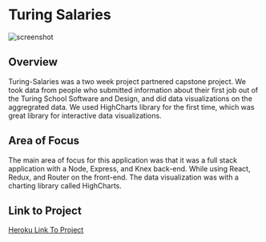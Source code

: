 # Turing Salaries

![screenshot](./screenshot.png)


## Overview
Turing-Salaries was a two week project partnered capstone project. We took data from people who submitted information about their first job out of the Turing School Software and Design, and did data visualizations on the aggregrated data. We used HighCharts library for the first time, which was great library for interactive data visualizations.

## Area of Focus
The main area of focus for this application was that it was a full stack application with a Node, Express, and Knex back-end. While using React, Redux, and Router on the front-end. The data visualization was with a charting library called HighCharts. 

## Link to Project
[Heroku Link To Project](https://turingsalaries.herokuapp.com/)

